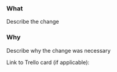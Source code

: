 ### What
Describe the change

### Why
Describe why the change was necessary


Link to Trello card (if applicable): 

